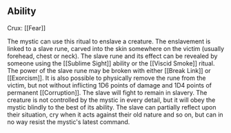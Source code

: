 ## Ability
Crux: [[Fear]]

The mystic can use this ritual to enslave a creature. The enslavement is linked to a slave rune, carved into the skin somewhere on the victim (usually forehead, chest or neck). The slave rune and its effect can be revealed by someone using the [[Sublime Sight]] ability or the [[Viscid Smoke]] ritual. The power of the slave rune may be broken with either [[Break Link]] or [[Exorcism]]. It is also possible to physically remove the rune from the victim, but not without inflicting 1D6 points of damage and 1D4 points of permanent [[Corruption]]. The slave will fight to remain in slavery. The creature is not controlled by the mystic in every detail, but it will obey the mystic blindly to the best of its ability. The slave can partially reflect upon their situation, cry when it acts against their old nature and so on, but can in no way resist the mystic's latest command.
